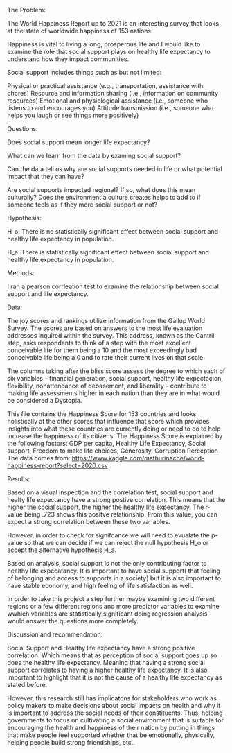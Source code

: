 The Problem:

The World Happiness Report up to 2021 is an interesting survey that looks at the state of worldwide happiness of 153 nations.

Happiness is vital to living a long, prosperous life and I would like to examine the role that social support plays on healthy life expectancy to understand how they impact communities.

Social support includes things such as but not limited:

Physical or practical assistance (e.g., transportation, assistance with chores)
Resource and information sharing (i.e., information on community resources)
Emotional and physiological assistance (i.e., someone who listens to and encourages you)
Attitude transmission (i.e., someone who helps you laugh or see things more positively)


Questions:

Does social support mean longer life expectancy?

What can we learn from the data by examing social support?

Can the data tell us why are social supports needed in life or what potential impact that they can have?

Are social supports impacted regional? If so, what does this mean culturally? Does the environment a culture creates helps to add to if someone feels as if they more social support or not?


Hypothesis:

H_o: There is no statistically significant effect between social support and healthy life expectancy in population.

H_a: There is statistically significant effect between social support and healthy life expectancy in population.


Methods:

I ran a pearson corrleation test to examine the relationship between social support and life expectancy.


Data: 

The joy scores and rankings utilize information from the Gallup World Survey. The scores are based on answers to the most life evaluation addresses inquired within the survey. This address, known as the Cantril step, asks respondents to think of a step with the most excellent conceivable life for them being a 10 and the most exceedingly bad conceivable life being a 0 and to rate their current lives on that scale.

The columns taking after the bliss score assess the degree to which each of six variables – financial generation, social support, healthy life expectacion, flexibility, nonattendance of debasement, and liberality – contribute to making life assessments higher in each nation than they are in what would be considered a Dystopia.

This file contains the Happiness Score for 153 countries and looks holistically at the other scores that influence that score which provides insights into what these countries are currently doing or need to do to help increase the happiness of its citizens. The Happiness Score is explained by the following factors: GDP per capita, Healthy Life Expectancy, Social support, Freedom to make life choices, Generosity, Corruption Perception The data comes from: https://www.kaggle.com/mathurinache/world-happiness-report?select=2020.csv




Results: 

Based on a visual inspection and the correlation test, social support and healty life expectancy have a strong postive correlation. This means that the higher the social support, the higher the healthy life expectancy. The r-value being .723 shows this positve relationship. From this value, you can expect a strong correlation between these two variables.

However, in order to check for signifcance we will need to evualate the p-value so that we can decide if we can reject the null hypothesis H_o or accept the alternative hypothesis H_a.

Based on analysis, social support is not the only contributing factor to healthy life expecatancy. It is important to have social support( that feeling of belonging and access to supports in a society) but it is also important to have stable economy, and high feeling of life satisfaction as well.

In order to take this project a step further maybe examining two different regions or a few different regions and more predictor variables to examine wwhich variables are statistically significant doing regression analysis would answer the questions more completely.

Discussion and recommendation: 


Social Support and Healthy life expectancy have a strong positive correlation. Which means that as perception of social support goes up so does the healthy life expectancy. Meaning that having a strong social support correlates to having a higher healthy life expectancy. It is also important to highlight that it is not the cause of a healthy life expectancy as stated before.

However, this research still has implicatons for stakeholders who work as policy makers to make decisions about social impacts on health and why it is important to address the social needs of their constituents. Thus, helping governments to focus on cultivating a social environment that is suitable for encouraging the health and happiness of their nation by putting in things that make people feel supported whether that be emotionally, physically, helping people build strong friendships, etc..
